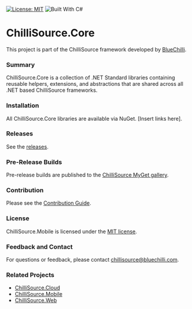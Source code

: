 [![License: MIT](https://img.shields.io/badge/License-MIT-blue.svg)](https://opensource.org/licenses/MIT) ![Built With C#](https://img.shields.io/badge/Built_with-C%23-green.svg)

# ChilliSource.Core #

This project is part of the ChilliSource framework developed by [BlueChilli](https://github.com/BlueChilli).

### Summary ###

ChilliSource.Core is a collection of .NET Standard libraries containing reusable helpers, extensions, and abstractions that are shared across all .NET based ChilliSource frameworks. 

### Installation ###

All ChilliSource.Core libraries are available via NuGet. [Insert links here].

### Releases ###

See the [releases](https://github.com/BlueChilli/ChilliSource.Core/releases).

### Pre-Release Builds ###

Pre-release builds are published to the [ChilliSource MyGet gallery](https://bluechilli.myget.org/gallery).

### Contribution ###

Please see the [Contribution Guide](CONTRIBUTING.md).

### License ###

ChilliSource.Mobile is licensed under the [MIT license](LICENSE).

### Feedback and Contact ###

For questions or feedback, please contact chillisource@bluechilli.com.

### Related Projects ###

* [ChilliSource.Cloud](https://github.com/BlueChilli/ChilliSource.Cloud)
* [ChilliSource.Mobile](https://github.com/BlueChilli/ChilliSource.Mobile)
* [ChilliSource.Web](https://github.com/BlueChilli/frecl)

